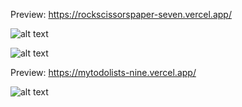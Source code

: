 Preview:
https://rockscissorspaper-seven.vercel.app/

![alt text](https://github.com/Damarwendha/Learning-Javascript/blob/main/Rock%20Scissors%20Paper/image/Screenshot%20(133).png?raw=true)

![alt text](https://github.com/Damarwendha/Learning-Javascript/blob/main/Calculator/Screenshot%20(138).png?raw=true)

Preview:
https://mytodolists-nine.vercel.app/

![alt text](https://github.com/Damarwendha/Learning-Javascript/blob/main/TodoList/img/Screenshot%20(140).png?raw=true)

